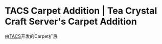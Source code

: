 # TACS Carpet Addition | Tea Crystal Craft Server's Carpet Addition

由[TACS](https://tacserver.cn)开发的Carpet扩展
